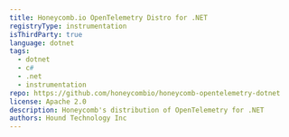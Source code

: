 ```yaml
---
title: Honeycomb.io OpenTelemetry Distro for .NET
registryType: instrumentation
isThirdParty: true
language: dotnet
tags:
  - dotnet
  - c#
  - .net
  - instrumentation
repo: https://github.com/honeycombio/honeycomb-opentelemetry-dotnet
license: Apache 2.0
description: Honeycomb's distribution of OpenTelemetry for .NET
authors: Hound Technology Inc
---
```

